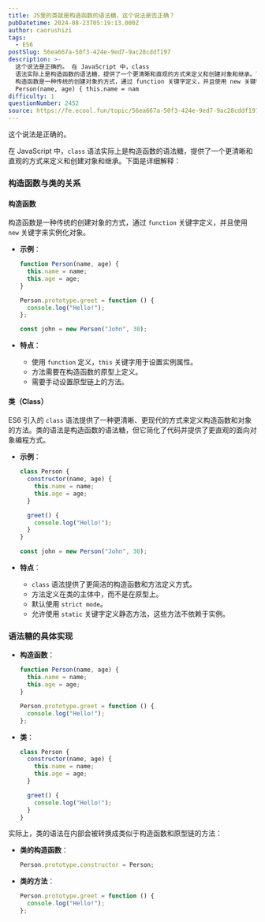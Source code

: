 ```yaml
---
title: JS里的类就是构造函数的语法糖，这个说法是否正确？
pubDatetime: 2024-08-23T05:19:13.000Z
author: caorushizi
tags:
  - ES6
postSlug: 56ea667a-50f3-424e-9ed7-9ac28cddf197
description: >-
  这个说法是正确的。 在 JavaScript 中，class
  语法实际上是构造函数的语法糖，提供了一个更清晰和直观的方式来定义和创建对象和继承。下面是详细解释： 构造函数与类的关系 构造函数
  构造函数是一种传统的创建对象的方式，通过 function 关键字定义，并且使用 new 关键字来实例化对象。 示例： function
  Person(name, age) { this.name = nam
difficulty: 1
questionNumber: 2452
source: https://fe.ecool.fun/topic/56ea667a-50f3-424e-9ed7-9ac28cddf197
---
```


这个说法是正确的。

在 JavaScript 中，`class` 语法实际上是构造函数的语法糖，提供了一个更清晰和直观的方式来定义和创建对象和继承。下面是详细解释：

### 构造函数与类的关系

#### **构造函数**

构造函数是一种传统的创建对象的方式，通过 `function` 关键字定义，并且使用 `new` 关键字来实例化对象。

- **示例**：

  ```javascript
  function Person(name, age) {
    this.name = name;
    this.age = age;
  }

  Person.prototype.greet = function () {
    console.log("Hello!");
  };

  const john = new Person("John", 30);
  ```

- **特点**：
  - 使用 `function` 定义，`this` 关键字用于设置实例属性。
  - 方法需要在构造函数的原型上定义。
  - 需要手动设置原型链上的方法。

#### **类（Class）**

ES6 引入的 `class` 语法提供了一种更清晰、更现代的方式来定义构造函数和对象的方法。类的语法是构造函数的语法糖，但它简化了代码并提供了更直观的面向对象编程方式。

- **示例**：

  ```javascript
  class Person {
    constructor(name, age) {
      this.name = name;
      this.age = age;
    }

    greet() {
      console.log("Hello!");
    }
  }

  const john = new Person("John", 30);
  ```

- **特点**：
  - `class` 语法提供了更简洁的构造函数和方法定义方式。
  - 方法定义在类的主体中，而不是在原型上。
  - 默认使用 `strict mode`。
  - 允许使用 `static` 关键字定义静态方法，这些方法不依赖于实例。

### 语法糖的具体实现

- **构造函数**：

  ```javascript
  function Person(name, age) {
    this.name = name;
    this.age = age;
  }

  Person.prototype.greet = function () {
    console.log("Hello!");
  };
  ```

- **类**：

  ```javascript
  class Person {
    constructor(name, age) {
      this.name = name;
      this.age = age;
    }

    greet() {
      console.log("Hello!");
    }
  }
  ```

实际上，类的语法在内部会被转换成类似于构造函数和原型链的方法：

- **类的构造函数**：

  ```javascript
  Person.prototype.constructor = Person;
  ```

- **类的方法**：
  ```javascript
  Person.prototype.greet = function () {
    console.log("Hello!");
  };
  ```
